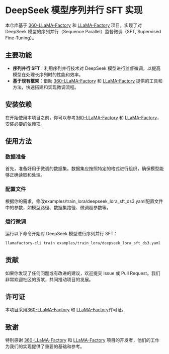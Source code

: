 # DeepSeek 模型序列并行 SFT 实现

本仓库基于 [360-LLaMA-Factory](https://github.com/Qihoo360/360-LLaMA-Factory) 和 [LLaMA-Factory](https://github.com/hiyouga/LLaMA-Factory) 项目，实现了对 DeepSeek 模型的序列并行（Sequence Parallel）监督微调（SFT, Supervised Fine-Tuning）。



## 主要功能
- **序列并行 SFT**：利用序列并行技术对 DeepSeek 模型进行监督微调，以提高模型在处理长序列时的性能和效率。
- **基于现有框架**：借助 [360-LLaMA-Factory](https://github.com/Qihoo360/360-LLaMA-Factory) 和 [LLaMA-Factory](https://github.com/hiyouga/LLaMA-Factory) 提供的工具和方法，快速搭建和实现微调流程。

## 安装依赖
在开始使用本项目之前，你可以参考[360-LLaMA-Factory](https://github.com/Qihoo360/360-LLaMA-Factory) 和 [LLaMA-Factory](https://github.com/hiyouga/LLaMA-Factory)，安装必要的依赖项。

## 使用方法
### 数据准备
首先，准备好用于微调的数据集。数据集应按照特定的格式进行组织，确保模型能够正确读取和处理。

### 配置文件
根据你的需求，修改examples/train_lora/deepseek_lora_sft_ds3.yaml配置文件中的参数，如模型路径、数据集路径、微调超参数等。

### 运行微调
运行以下命令开始对 DeepSeek 模型进行序列并行 SFT：
```bash
llamafactory-cli train examples/train_lora/deepseek_lora_sft_ds3.yaml
```

## 贡献
如果你发现了任何问题或有改进的建议，欢迎提交 Issue 或 Pull Request。我们非常欢迎社区的贡献，共同推动项目的发展。

## 许可证
本项目采用[360-LLaMA-Factory](https://github.com/Qihoo360/360-LLaMA-Factory) 和 [LLaMA-Factory](https://github.com/hiyouga/LLaMA-Factory)许可证。

## 致谢
特别感谢 [360-LLaMA-Factory](https://github.com/Qihoo360/360-LLaMA-Factory) 和 [LLaMA-Factory](https://github.com/hiyouga/LLaMA-Factory) 项目的开发者，他们的工作为我们的实现提供了重要的基础和参考。